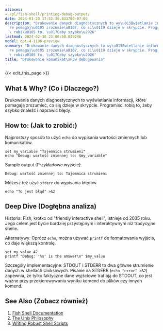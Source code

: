 ```yaml
---
aliases:
- /pl/fish-shell/printing-debug-output/
date: 2024-01-20 17:52:38.833780-07:00
description: "Drukowanie danych diagnostycznych to wy\u015Bwietlanie informacji, kt\xF3\
  re pomagaj\u0105 zrozumie\u0107, co si\u0119 dzieje w skrypcie. Programi\u015Bci\
  \ robi\u0105 to, \u017Ceby szybko\u2026"
lastmod: 2024-02-18 23:08:50.039246
model: gpt-4-1106-preview
summary: "Drukowanie danych diagnostycznych to wy\u015Bwietlanie informacji, kt\xF3\
  re pomagaj\u0105 zrozumie\u0107, co si\u0119 dzieje w skrypcie. Programi\u015Bci\
  \ robi\u0105 to, \u017Ceby szybko\u2026"
title: "Drukowanie komunikat\xF3w debugowania"
---
```


{{< edit_this_page >}}

## What & Why? (Co i Dlaczego?)

Drukowanie danych diagnostycznych to wyświetlanie informacji, które pomagają zrozumieć, co się dzieje w skrypcie. Programiści robią to, żeby szybko znaleźć i naprawić błędy.

## How to: (Jak to zrobić:)

Najprostszy sposób to użyć `echo` do wypisania wartości zmiennych lub komunikatów.

```Fish Shell
set my_variable "Tajemnica strumieni"
echo "Debug: wartość zmiennej to: $my_variable"
```

Sample output (Przykładowe wyjście):

```
Debug: wartość zmiennej to: Tajemnica strumieni
```

Możesz też użyć `stderr` do wypisania błędów.

```Fish Shell
echo "To jest błąd" >&2
```

## Deep Dive (Dogłębna analiza)

Historia: Fish, krótko od "friendly interactive shell", istnieje od 2005 roku. Jego celem jest bycie bardziej przystępnym i interaktywnym niż tradycyjne shelle.

Alternatywy: Oprócz `echo`, można używać `printf` do formatowania wyjścia, co daje większą kontrolę.

```Fish Shell
set my_value 42
printf "Debug: '%s' is the answer\n" $my_value
```

Szczegóły implementacyjne: STDOUT i STDERR to dwa główne strumienie danych w shellach Uniksowych. Pisanie na STDERR (`echo "error" >&2`) zapewnia, że tylko faktyczne dane wyjściowe trafiają do STDOUT, co jest ważne przy przekierowywaniu wyniku komend do plików czy innych komend.

## See Also (Zobacz również)

1. [Fish Shell Documentation](https://fishshell.com/docs/current/index.html)
2. [The Unix Philosophy](http://www.catb.org/esr/writings/taoup/html/)
3. [Writing Robust Shell Scripts](https://www.davidpashley.com/articles/writing-robust-shell-scripts/)
